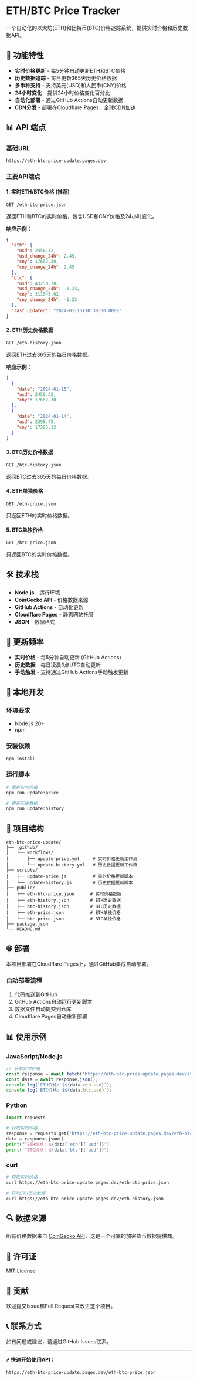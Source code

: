 # ETH/BTC Price Tracker

一个自动化的以太坊(ETH)和比特币(BTC)价格追踪系统，提供实时价格和历史数据API。

## 🚀 功能特性

- **实时价格更新** - 每5分钟自动更新ETH和BTC价格
- **历史数据追踪** - 每日更新365天历史价格数据
- **多币种支持** - 支持美元(USD)和人民币(CNY)价格
- **24小时变化** - 提供24小时价格变化百分比
- **自动化部署** - 通过GitHub Actions自动更新数据
- **CDN分发** - 部署在Cloudflare Pages，全球CDN加速

## 📊 API 端点

### 基础URL
```
https://eth-btc-price-update.pages.dev
```

### 主要API端点

#### 1. 实时ETH/BTC价格 (推荐)
```
GET /eth-btc-price.json
```
返回ETH和BTC的实时价格，包含USD和CNY价格及24小时变化。

**响应示例：**
```json
{
  "eth": {
    "usd": 2450.32,
    "usd_change_24h": 2.45,
    "cny": 17652.30,
    "cny_change_24h": 2.45
  },
  "btc": {
    "usd": 43250.78,
    "usd_change_24h": -1.23,
    "cny": 311545.62,
    "cny_change_24h": -1.23
  },
  "last_updated": "2024-01-15T10:30:00.000Z"
}
```

#### 2. ETH历史价格数据
```
GET /eth-history.json
```
返回ETH过去365天的每日价格数据。

**响应示例：**
```json
[
  {
    "date": "2024-01-15",
    "usd": 2450.32,
    "cny": 17652.30
  },
  {
    "date": "2024-01-14",
    "usd": 2398.45,
    "cny": 17285.12
  }
]
```

#### 3. BTC历史价格数据
```
GET /btc-history.json
```
返回BTC过去365天的每日价格数据。

#### 4. ETH单独价格
```
GET /eth-price.json
```
只返回ETH的实时价格数据。

#### 5. BTC单独价格
```
GET /btc-price.json
```
只返回BTC的实时价格数据。

## 🛠️ 技术栈

- **Node.js** - 运行环境
- **CoinGecko API** - 价格数据来源
- **GitHub Actions** - 自动化更新
- **Cloudflare Pages** - 静态网站托管
- **JSON** - 数据格式

## 📅 更新频率

- **实时价格** - 每5分钟自动更新 (GitHub Actions)
- **历史数据** - 每日凌晨3点UTC自动更新
- **手动触发** - 支持通过GitHub Actions手动触发更新

## 🔧 本地开发

### 环境要求
- Node.js 20+
- npm

### 安装依赖
```bash
npm install
```

### 运行脚本
```bash
# 更新实时价格
npm run update:price

# 更新历史数据
npm run update:history
```

## 📁 项目结构

```
eth-btc-price-update/
├── .github/
│   └── workflows/
│       ├── update-price.yml     # 实时价格更新工作流
│       └── update-history.yml   # 历史数据更新工作流
├── scripts/
│   ├── update-price.js          # 实时价格更新脚本
│   └── update-history.js        # 历史数据更新脚本
├── public/
│   ├── eth-btc-price.json      # 实时价格数据
│   ├── eth-history.json        # ETH历史数据
│   ├── btc-history.json        # BTC历史数据
│   ├── eth-price.json          # ETH单独价格
│   └── btc-price.json          # BTC单独价格
├── package.json
└── README.md
```

## 🌐 部署

本项目部署在Cloudflare Pages上，通过GitHub集成自动部署。

### 自动部署流程
1. 代码推送到GitHub
2. GitHub Actions自动运行更新脚本
3. 数据文件自动提交到仓库
4. Cloudflare Pages自动重新部署

## 📊 使用示例

### JavaScript/Node.js
```javascript
// 获取实时价格
const response = await fetch('https://eth-btc-price-update.pages.dev/eth-btc-price.json');
const data = await response.json();
console.log(`ETH价格: $${data.eth.usd}`);
console.log(`BTC价格: $${data.btc.usd}`);
```

### Python
```python
import requests

# 获取实时价格
response = requests.get('https://eth-btc-price-update.pages.dev/eth-btc-price.json')
data = response.json()
print(f"ETH价格: ${data['eth']['usd']}")
print(f"BTC价格: ${data['btc']['usd']}")
```

### curl
```bash
# 获取实时价格
curl https://eth-btc-price-update.pages.dev/eth-btc-price.json

# 获取ETH历史数据
curl https://eth-btc-price-update.pages.dev/eth-history.json
```

## 🔍 数据来源

所有价格数据来自 [CoinGecko API](https://www.coingecko.com/en/api)，这是一个可靠的加密货币数据提供商。

## 📝 许可证

MIT License

## 🤝 贡献

欢迎提交Issue和Pull Request来改进这个项目。

## 📞 联系方式

如有问题或建议，请通过GitHub Issues联系。

---

**⚡ 快速开始使用API：**
```
https://eth-btc-price-update.pages.dev/eth-btc-price.json
```
